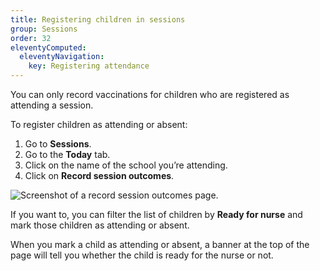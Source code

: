 ```yaml
---
title: Registering children in sessions
group: Sessions
order: 32
eleventyComputed:
  eleventyNavigation:
    key: Registering attendance
---
```


You can only record vaccinations for children who are registered as attending a session.

To register children as attending or absent:

1. Go to **Sessions**.
2. Go to the **Today** tab.
3. Click on the name of the school you’re attending.
4. Click on **Record session outcomes**.

![Screenshot of a record session outcomes page.](/assets/images/session-record-outcomes.png)

If you want to, you can filter the list of children by **Ready for nurse** and mark those children as attending or absent.

When you mark a child as attending or absent, a banner at the top of the page will tell you whether the child is ready for the nurse or not.
